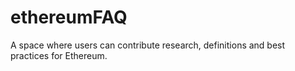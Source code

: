 # ethereumFAQ
A space where users can contribute research, definitions and best practices for Ethereum.
